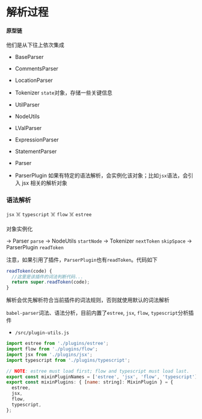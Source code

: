 # 解析过程

#### 原型链

他们是从下往上依次集成

- BaseParser

- CommentsParser

- LocationParser

- Tokenizer `state`对象，存储一些关键信息

- UtilParser

- NodeUtils

- LValParser

- ExpressionParser

- StatementParser

- Parser

- ParserPlugin 如果有特定的语法解析，会实例化该对象；比如`jsx`语法，会引入 jsx 相关的解析对象

### 语法解析

`jsx` ☠️ `typescript` ☠️ `flow` ☠️ `estree`

对象实例化

-> Parser `parse` -> NodeUtils `startNode` -> Tokenizer `nextToken` `skipSpace` -> ParserPlugin `readToken`

注意，如果引用了插件，`ParserPlugin`也有`readToken`。代码如下

```js
readToken(code) {
  //这里是该插件的词法判断代码...
  return super.readToken(code);
}
```

解析会优先解析符合当前插件的词法规则，否则就使用默认的词法解析

`babel-parser`词法、语法分析，目前内置了`estree`, `jsx`, `flow`, `typescript`分析插件

- `/src/plugin-utils.js`

```js
import estree from './plugins/estree';
import flow from './plugins/flow';
import jsx from './plugins/jsx';
import typescript from './plugins/typescript';

// NOTE: estree must load first; flow and typescript must load last.
export const mixinPluginNames = ['estree', 'jsx', 'flow', 'typescript'];
export const mixinPlugins: { [name: string]: MixinPlugin } = {
  estree,
  jsx,
  flow,
  typescript,
};
```
